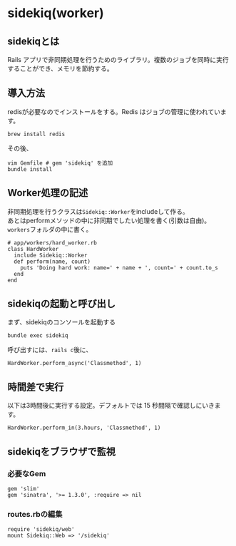 # sidekiq(worker)


## sidekiqとは
Rails アプリで非同期処理を行うためのライブラリ。複数のジョブを同時に実行することができ、メモリを節約する。  


## 導入方法
redisが必要なのでインストールをする。Redis はジョブの管理に使われています。
```
brew install redis
```
その後、
```
vim Gemfile # gem 'sidekiq' を追加
bundle install
```


## Worker処理の記述
非同期処理を行うクラスは`Sidekiq::Worker`をincludeして作る。  
あとはperformメソッドの中に非同期でしたい処理を書く(引数は自由)。  
`workers`フォルダの中に書く。
```
# app/workers/hard_worker.rb
class HardWorker
  include Sidekiq::Worker
  def perform(name, count)
    puts 'Doing hard work: name=' + name + ', count=' + count.to_s
  end
end
```


## sidekiqの起動と呼び出し
まず、sidekiqのコンソールを起動する
```
bundle exec sidekiq
```

呼び出すには、`rails c`後に、
```
HardWorker.perform_async('Classmethod', 1)
```


## 時間差で実行
以下は3時間後に実行する設定。デフォルトでは 15 秒間隔で確認しにいきます。	
```
HardWorker.perform_in(3.hours, 'Classmethod', 1)
```


## sidekiqをブラウザで監視

### 必要なGem
```
gem 'slim'
gem 'sinatra', '>= 1.3.0', :require => nil
```

### routes.rbの編集
```
require 'sidekiq/web'
mount Sidekiq::Web => '/sidekiq'
```
